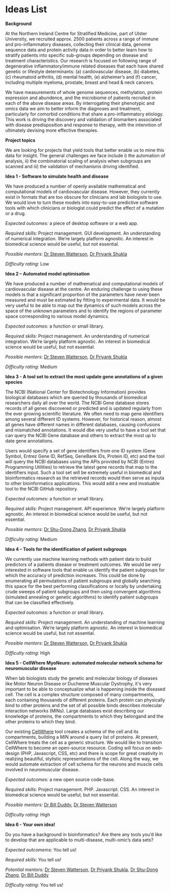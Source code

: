 # Ideas List

**Background**

At the Northern Ireland Centre for Stratified Medicine, part of Ulster University, we recruited approx. 2500 patients across a range of immune and pro-inflammatory diseases, collecting their clinical data, genome sequence data and protein activity data in order to better learn how to stratify patients into specific sub-groups depending on disease and treatment characteristics.  Our research is focused on following range of degenerative inflammatory/immune related diseases that each have shared genetic or lifestyle determinants: (a) cardiovascular disease, (b) diabetes, (c) rheumatoid arthritis, (d) mental health, (e) alzheimer’s and (f) cancer, including multiple myeloma, prostate, breast and head & neck cancers.  

We have measurements of whole genome sequences, methylation, protein expression and abundence, and the microbiome of patients recruited in each of the above disease areas. By interrogating their phenotypic and omics data we aim to better inform the diagnoses and treatment, particularly for comorbid conditions that share a pro-inflammatory etiology. This work is driving the discovery and validation of biomarkers associated with disease predisposition and response to therapy, with the intenntion of ultimately devising more effective therapies.

**Project topics**

We are looking for projects that yield tools that better enable us to mine this data for insight. The general challenges we face include i) the automation of analysis, ii) the combinatorial scaling of analysis when subgroups are scanned and iii) the validation of mechanisms driving identified.  

**Idea 1 - Software to simulate health and disease**

We have produced a number of openly available mathematical and computational models of cardiovascular disease.  However, they currently exist in formats that are too obscure for clinicians and lab biologists to use.  We would love to turn these models into easy-to-use predictive software tools with which clinicians or biologist could predict the effect of a mutation or a drug.  

*Expected outcomes:* a piece of desktop software or a web app.

*Required skills:* Project management. GUI development.  An understanding of numerical integration.  We’re largely platform agnostic. An interest in biomedical science would be useful, but not essential.

*Possible mentors:* [Dr Steven Watterson](https://www.ulster.ac.uk/staff/s-watterson), [Dr Priyank Shukla](https://www.ulster.ac.uk/staff/p-shukla)

*Difficulty rating:* Low

**Idea 2 – Automated model optimisation**

We have produced a number of mathematical and computational models of cardiovascular disease at the centre.  An enduring challenge to using these models is that a significant proportion of the parameters have never been measured and must be estimated by fitting to experimental data.  It would be very useful to be able to map out the dynamics of such models across the space of the unknown parameters and to identify the regions of parameter space corresponding to various model dynamics.

*Expected outcomes:* a function or small library.

*Required skills:* Project management. An understanding of numerical integration.  We’re largely platform agnostic. An interest in biomedical science would be useful, but not essential.

*Possible mentors:* [Dr Steven Watterson](https://www.ulster.ac.uk/staff/s-watterson), [Dr Priyank Shukla](https://www.ulster.ac.uk/staff/p-shukla)

*Difficulty rating:* Medium

**Idea 3 - A tool set to extract the most update gene annotations of a given species**

The NCBI (National Center for Biotechnology Information) provides biological databases which are queried by thousands of biomedical researchers daily all over the world.  The NCBI Gene database stores records of all genes discovered or predicted and is updated regularly from the ever growing scientific literature.  We often need to map gene identifiers among several different ID systems.  However, for historical reason, almost all genes have different names in different databases, causing confusions and mismatched annotations.  It would dbe very useful to have a tool set that can query the NCBI Gene database and others to extract the most up to date gene annotations.

Users would specify a set of gene identifiers from one ID system (Gene Symbol, Entrez Gene ID, RefSeq, GeneBank IDs, Protein ID, etc) and the tool will query the NCBI databases using the APIs provided by NCBI (Entrez Programming Utilities) to retrieve the latest gene records that map to the identifiers input.  Such a tool set will be extremely useful in biomedical and bioinformatics research as the retrieved records would then serve as inputa to other bioinformatics applications.  This would add a new and invaluable tool to the NCBI GitHub repository. 

*Expected outcomes:* a function or small library.

*Required skills:* Project management.  API experience.  We’re largely platform agnostic. An interest in biomedical science would be useful, but not essential.

*Possible mentors:* [Dr Shu-Dong Zhang](https://www.ulster.ac.uk/staff/sd-zhang), [Dr Priyank Shukla](https://www.ulster.ac.uk/staff/p-shukla)

*Difficulty rating:* Medium

**Idea 4 – Tools for the identification of patient subgroups**

We currently use machine learning methods with patient data to build predictors of a patients disease or treatment outcomes.  We would be very interested in software tools that enable us identify the patient subgroups for which the accuracy of prediction increases.  This could be done by enumerating all permutations of patient subgroups and globally searching this space for the best performing classifications or locally by undertaking crude sweeps of patient subgroups and then using convergent algorithms (simulated annealing or genetic algorithms) to identify patient subgroups that can be classified effectively. 

*Expected outcomes:* a function or small library.

*Required skills:* Project management. An understanding of machine learning and optimisation.  We’re largely platform agnostic. An interest in biomedical science would be useful, but not essential.

*Possible mentors:* [Dr Steven Watterson](https://www.ulster.ac.uk/staff/s-watterson), [Dr Priyank Shukla](https://www.ulster.ac.uk/staff/p-shukla)

*Difficulty rating:* High


**Idea 5 - CellWhere MyoNeuro: automated molecular network schema for neuromuscular disease**

When lab biologists study the genetic and molecular biology of diseases like Motor Neuron Disease or Duchenne Muscular Dystrophy, it's very important to be able to conceptualize what is happening inside the diseased cell.  The cell is a complex structure composed of many compartments, each containing thousands of different proteins.  Each protein can physically bind to other proteins and the set of all possible binds describes molecular interaction networks (MINs).  Large databases exist describing our knowledge of proteins, the compartments to which they belongand and the other proteins to which they bind. 

Our existing [CellWhere](https://www.sys-myo.com/cellwhere/) tool creates a schema of the cell and its compartments, building a MIN around a query list of proteins.  At present, CellWhere treats the cell as a generic structure.  We would like to transition CellWhere to become an open-source resource.  Coding will focus on web-design (PHP, Javascript, CSS, etc) and there is scope for great creativity in realizing beautiful, stylistic representations of the cell.  Along the way, we would automate extraction of cell schema for the neurons and muscle cells involved in neuromuscular disease. 

*Expected outcomes:* a new open source code-base.

*Required skills:* Project management.  PHP. Javascript. CSS.  An interest in biomedical science would be useful, but not essential.

*Possible mentors:* [Dr Bill Duddy](https://www.ulster.ac.uk/staff/w-duddy), [Dr Steven Watterson](https://www.ulster.ac.uk/staff/s-watterson)

*Difficulty rating:* High

**Idea 6 - Your own idea!**

Do you have a background in bioinformatics?  Are there any tools you’d like to develop that are applicable to multi-disease, multi-omic’s data sets?

*Expected outcomems:* You tell us!

*Required skills:* You tell us!

*Potential mentors:* [Dr Steven Watterson](https://www.ulster.ac.uk/staff/s-watterson), [Dr Priyank Shukla](https://www.ulster.ac.uk/staff/p-shukla), [Dr Shu-Dong Zhang](https://www.ulster.ac.uk/staff/sd-zhang), [Dr Bill Duddy](https://www.ulster.ac.uk/staff/w-duddy)

*Difficulty rating:* You tell us!



